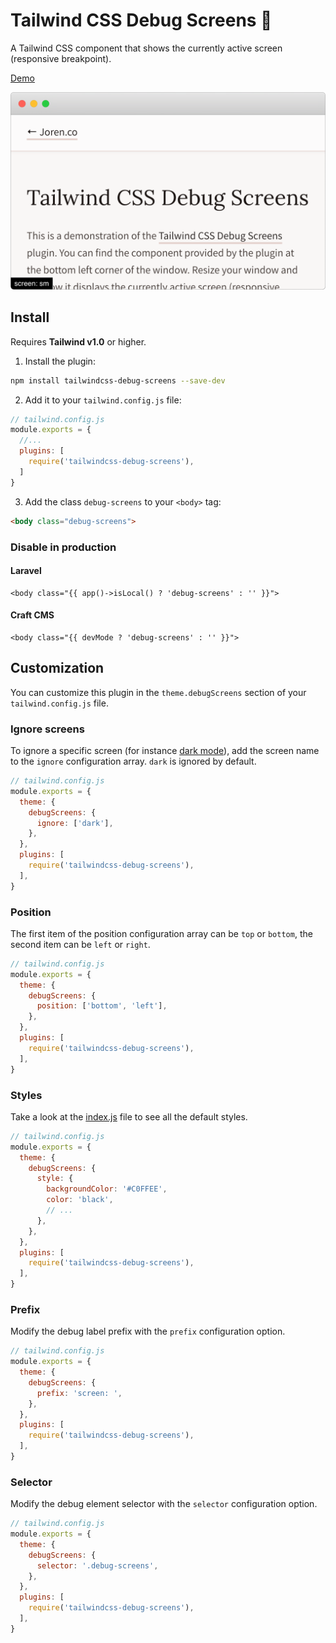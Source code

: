 # Tailwind CSS Debug Screens 📱

A Tailwind CSS component that shows the currently active screen (responsive breakpoint).

[Demo](https://joren.co/tailwindcss-debug-screens-demo/)

<img src="screenshot.png" width="534">

## Install

Requires **Tailwind v1.0** or higher.

1. Install the plugin:

```bash
npm install tailwindcss-debug-screens --save-dev
```

2. Add it to your `tailwind.config.js` file:

```js
// tailwind.config.js
module.exports = {
  //...
  plugins: [
    require('tailwindcss-debug-screens'),
  ]
}
```

3. Add the class `debug-screens` to your `<body>` tag:

```html
<body class="debug-screens">
```

### Disable in production

#### Laravel

```twig
<body class="{{ app()->isLocal() ? 'debug-screens' : '' }}">
```

#### Craft CMS

```twig
<body class="{{ devMode ? 'debug-screens' : '' }}">
```

## Customization

You can customize this plugin in the `theme.debugScreens` section of your `tailwind.config.js` file.

### Ignore screens

To ignore a specific screen (for instance [dark mode](https://tailwindcss.com/docs/dark-mode)), add the screen name to the `ignore` configuration array. `dark` is ignored by default.

```js
// tailwind.config.js
module.exports = {
  theme: {
    debugScreens: {
      ignore: ['dark'],
    },
  },
  plugins: [
    require('tailwindcss-debug-screens'),
  ],
}
```

### Position

The first item of the position configuration array can be `top` or `bottom`, the second item can be `left` or `right`.

```js
// tailwind.config.js
module.exports = {
  theme: {
    debugScreens: {
      position: ['bottom', 'left'],
    },
  },
  plugins: [
    require('tailwindcss-debug-screens'),
  ],
}
```

### Styles

Take a look at the [index.js](index.js) file to see all the default styles.

```js
// tailwind.config.js
module.exports = {
  theme: {
    debugScreens: {
      style: {
        backgroundColor: '#C0FFEE',
        color: 'black',
        // ...
      },
    },
  },
  plugins: [
    require('tailwindcss-debug-screens'),
  ],
}
```

### Prefix

Modify the debug label prefix with the `prefix` configuration option.

```js
// tailwind.config.js
module.exports = {
  theme: {
    debugScreens: {
      prefix: 'screen: ',
    },
  },
  plugins: [
    require('tailwindcss-debug-screens'),
  ],
}
```

### Selector

Modify the debug element selector with the `selector` configuration option.

```js
// tailwind.config.js
module.exports = {
  theme: {
    debugScreens: {
      selector: '.debug-screens',
    },
  },
  plugins: [
    require('tailwindcss-debug-screens'),
  ],
}
```
